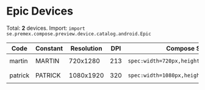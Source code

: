 # Epic Devices

Total: **2** devices. Import: `import se.premex.compose.preview.device.catalog.android.Epic`

| Code | Constant | Resolution | DPI | Compose Spec | Preview Usage |
|------|----------|------------|-----|-------------|---------------|
| martin | MARTIN | 720x1280 | 213 | `spec:width=720px,height=1280px,dpi=213` | `@Preview(device = Epic.MARTIN)` |
| patrick | PATRICK | 1080x1920 | 320 | `spec:width=1080px,height=1920px,dpi=320` | `@Preview(device = Epic.PATRICK)` |

<!-- Generated automatically. Do not edit manually. -->
